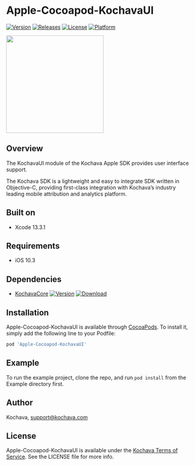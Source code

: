 # Apple-Cocoapod-KochavaUI

[![Version](https://img.shields.io/cocoapods/v/Apple-Cocoapod-KochavaUI.svg?style=flat)](https://cocoapods.org/pods/Apple-Cocoapod-KochavaUI)
[![Releases](https://img.shields.io/github/v/release/kochava/Apple-SwiftPackage-KochavaUI?include_prereleases&sort=semver)](https://github.com/Kochava/Apple-SwiftPackage-KochavaUI/releases)
[![License](https://img.shields.io/cocoapods/l/Apple-Cocoapod-KochavaUI.svg?style=flat)](https://cocoapods.org/pods/Apple-Cocoapod-KochavaUI)
[![Platform](https://img.shields.io/cocoapods/p/Apple-Cocoapod-KochavaUI.svg?style=flat)](https://cocoapods.org/pods/Apple-Cocoapod-KochavaUI)

<img src="https://storage.googleapis.com/kochava-web/2016/07/Kochava-horizontal-black-800x154.png" width="260" />

## Overview

The KochavaUI module of the Kochava Apple SDK provides user interface support.

The Kochava SDK is a lightweight and easy to integrate SDK written in Objective-C, providing first-class integration with Kochava’s industry leading mobile attribution and analytics platform.

## Built on

* Xcode 13.3.1

## Requirements

* iOS 10.3

## Dependencies

* [KochavaCore](https://cocoapods.org/pods/Apple-Cocoapod-KochavaCore)
[![Version](https://img.shields.io/cocoapods/v/Apple-Cocoapod-KochavaCore.svg?style=flat)](https://cocoapods.org/pods/Apple-Cocoapod-KochavaCore) [![Download](https://img.shields.io/github/v/release/kochava/Apple-SwiftPackage-KochavaCore?include_prereleases&sort=semver)](https://github.com/Kochava/Apple-SwiftPackage-KochavaCore/releases)

## Installation

Apple-Cocoapod-KochavaUI is available through [CocoaPods](https://cocoapods.org).
To install it, simply add the following line to your Podfile:

```ruby
pod 'Apple-Cocoapod-KochavaUI'
```

## Example

To run the example project, clone the repo, and run `pod install` from the Example directory first.

## Author

Kochava, support@kochava.com

## License

Apple-Cocoapod-KochavaUI is available under the [Kochava Terms of Service](https://www.kochava.com/terms-of-service/). See the LICENSE file for more info.
